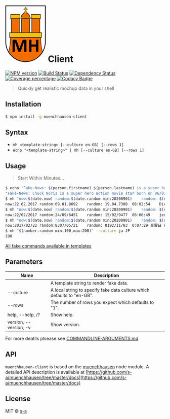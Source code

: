 # [![Muenchhausen Logo](/resources/logo-sm.png)]() Client 

[![NPM version][npm-image]][npm-url] 
[![Build Status][travis-image]][travis-url] 
[![Dependency Status][daviddm-image]][daviddm-url] 
[![Coverage percentage][coveralls-image]][coveralls-url] [![Codacy Badge](https://api.codacy.com/project/badge/Grade/e795c94f6f1e4e9fa5e4d6e080b198b5)](https://www.codacy.com/app/stephanahlf/muenchhausen-client?utm_source=github.com&amp;utm_medium=referral&amp;utm_content=s-a/muenchhausen-client&amp;utm_campaign=Badge_Grade)

> Quickly get realistic mochup data in your shell

## Installation

```sh
$ npm install -g muenchhausen-client
```

## Syntax

- `mh <template-string> [--culture en-GB] [--rows 1]`
- `echo "<template-string>" | mh [--culture en-GB] [--rows 1]`

## Usage

> Start Within Minutes...

```sh
$ echo "Fake-News: $(person.firstname) $(person.lastname) is a super hero action movie star born on $(date.future)" | mh
"Fake-News: Chuck Noris is a super hero action movie star born on 06/03/3513"
$ mh "now:$(date.now) random:$(date.random min:20200901)	random:	$(date.random)	$(time.now)	$(date.weekday)" --culture de-DE
now:22.02.2017 random:09.01.8692	random:	19.04.7308	08:02:54	Dienstag
$ mh "now:$(date.now) random:$(date.random min:20200901)	random:	$(date.random)	$(time.now)	$(date.weekday)	RndNumber:$(number.random)" --culture fr-FR
now:22/02/2017 random:24/09/6451	random:	15/02/9477	08:06:49	jeudi	RndNumber:-6 261 085 541 948 770
$ mh "now:$(date.now) random:$(date.random min:20200901)	random:	$(date.random)	$(time.now)	$(date.weekday)	RndNumber:$(number.random)" --culture ja-JP
now:2017/02/22 random:8307/05/21	random:	8192/11/03	0:07:29	金曜日	RndNumber:-3,514,778,193,557,152
$ mh "$(number.random min:100,max:200)" --culture ja-JP
198
```

[All fake commands available in templates](https://github.com/s-a/muenchhausen/tree/master/docs)


## Parameters

|Name|Description|
|----|-----------|
|<template-string>|A template string to render fake data.|
|--culture|A local string to specify fake data culture which defaults to "en-GB".|
|--rows|The number of rows you expect which defaults to "1".|
|help, --help, /? |Show help.|
|version, --version, -v|Show version.|

For more deatils plsease see [COMMANDLINE-ARGUMENTS.md](COMMANDLINE-ARGUMENTS.md)

## API

 `muenchhausen-client` is based on the [muenchhausen](https://github.com/s-a/muenchhausen) node module. A detailed API description is available at [https://github.com/s-a/muenchhausen/tree/master/docs](https://github.com/s-a/muenchhausen/tree/master/docs)
 
## License

MIT © [s-a](https://github.com/s-a)

[npm-image]: https://badge.fury.io/js/muenchhausen-client.svg
[npm-url]: https://npmjs.org/package/muenchhausen-client
[travis-image]: https://travis-ci.org/s-a/muenchhausen-client.svg?branch=master
[travis-url]: https://travis-ci.org/s-a/muenchhausen-client
[daviddm-image]: https://david-dm.org/s-a/muenchhausen-client.svg?theme=shields.io
[daviddm-url]: https://david-dm.org/s-a/muenchhausen-client
[coveralls-image]: https://coveralls.io/repos/s-a/muenchhausen-client/badge.svg
[coveralls-url]: https://coveralls.io/r/s-a/muenchhausen-client

